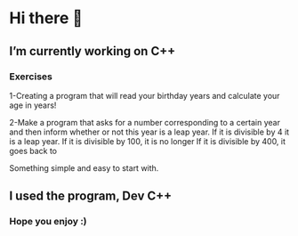 # Hi there 👋

## I’m currently working on C++

### Exercises

1-Creating a program that will read your birthday years and calculate your age in years!

2-Make a program that asks for a number corresponding to a certain year and then inform whether or not this year is a leap year.
If it is divisible by 4 it is a leap year.
If it is divisible by 100, it is no longer
If it is divisible by 400, it goes back to

Something simple and easy to start with.

## I used the program, Dev C++

### Hope you enjoy :)

